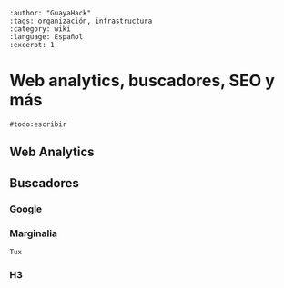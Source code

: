 ```{post} 2023-08-01
:author: "GuayaHack"
:tags: organización, infrastructura
:category: wiki
:language: Español
:excerpt: 1
```

# Web analytics, buscadores, SEO y más

`#todo:escribir`

## Web Analytics 

## Buscadores

### Google

### Marginalia

```{figure} template.md-data/tux.png
Tux
```

### H3

